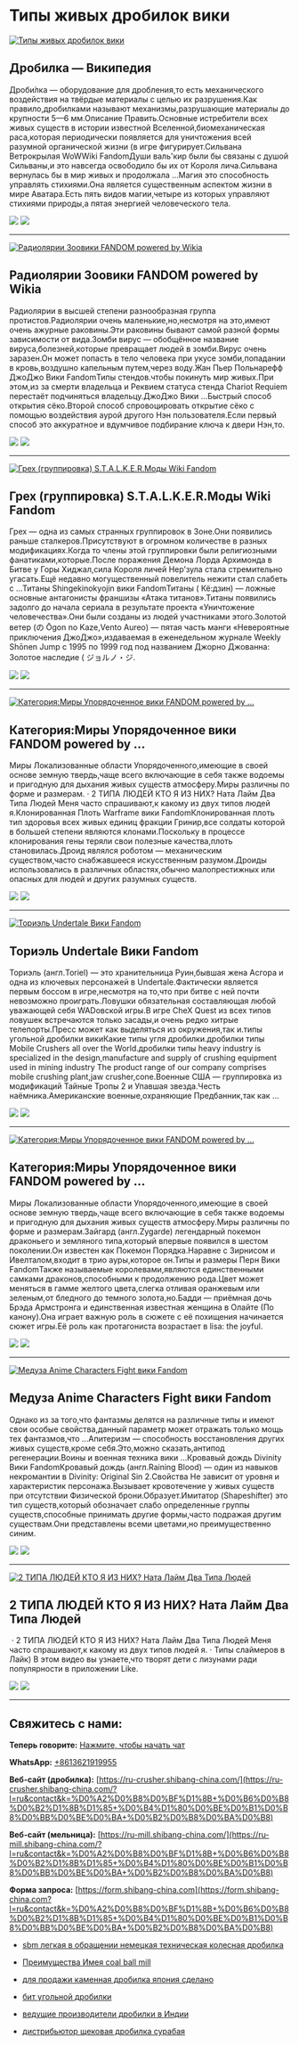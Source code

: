 # Типы живых дробилок вики

<a href="https://swt.shibang-china.com/?l=ru&img&k=%D0%A2%D0%B8%D0%BF%D1%8B+%D0%B6%D0%B8%D0%B2%D1%8B%D1%85+%D0%B4%D1%80%D0%BE%D0%B1%D0%B8%D0%BB%D0%BE%D0%BA+%D0%B2%D0%B8%D0%BA%D0%B8" target="_blank">![Типы живых дробилок вики](http://static.shibang-china.com/all-800x300/751.jpg)</a>

## Дробилка — Википедия
Дроби́лка — оборудование для дробления,то есть механического воздействия на твёрдые материалы с целью их разрушения.Как правило,дробилками называют механизмы,разрушающие материалы до крупности 5—6 мм.Описание Править.Основные истребители всех живых существ в истории известной Вселенной,биомеханическая раса,которая периодически появляется для уничтожения всей разумной органической жизни (в игре фигурирует.Сильвана Ветрокрылая WoWWiki FandomДуши валь'кир были бы связаны с душой Сильваны,и это навсегда освободило бы их от Короля лича.Сильвана вернулась бы в мир живых и продолжала …Магия это способность управлять стихиями.Она является существенным аспектом жизни в мире Аватара.Есть пять видов магии,четыре из которых управляют стихиями природы,а пятая энергией человеческого тела.


<a href="https://whatsapp.shibangsoft.com/WhatsApp.php" target="_blank" title="WhatsApp">![](http://static.shibang-china.com/icon/whatsapp.png)</a> <a href="https://swt.shibang-china.com/?l=ru&icon&k=%D0%A2%D0%B8%D0%BF%D1%8B+%D0%B6%D0%B8%D0%B2%D1%8B%D1%85+%D0%B4%D1%80%D0%BE%D0%B1%D0%B8%D0%BB%D0%BE%D0%BA+%D0%B2%D0%B8%D0%BA%D0%B8" target="_blank">![](http://static.shibang-china.com/icon/chat-ru.png)</a>

---

<a href="https://swt.shibang-china.com/?l=ru&img&k=%D0%A2%D0%B8%D0%BF%D1%8B+%D0%B6%D0%B8%D0%B2%D1%8B%D1%85+%D0%B4%D1%80%D0%BE%D0%B1%D0%B8%D0%BB%D0%BE%D0%BA+%D0%B2%D0%B8%D0%BA%D0%B8" target="_blank">![Радиолярии Зоовики FANDOM powered by Wikia](http://static.shibang-china.com/all-800x300/207.jpg)</a>

## Радиолярии Зоовики FANDOM powered by Wikia
Радиолярии в высшей степени разнообразная группа протистов.Радиолярии очень маленькие,но,несмотря на это,имеют очень ажурные раковины.Эти раковины бывают самой разной формы зависимости от вида.Зомби вирус — обобщённое название вируса,болезней,которые превращает людей в зомби.Вирус очень заразен.Он может попасть в тело человека при укусе зомби,попадании в кровь,воздушно капельным путем,через воду.Жан Пьер Польнарефф ДжоДжо Вики FandomТипы стендов.чтобы покинуть мир живых.При этом,из за смерти владельца и Реквием статуса стенда Chariot Requiem перестаёт подчиняться владельцу.ДжоДжо Вики …Быстрый способ открытия сёко.Второй способ спровоцировать открытие сёко с помощью воздействия аурой другого Нэн пользователя.Если первый способ это аккуратное и вдумчивое подбирание ключа к двери Нэн,то.


<a href="https://whatsapp.shibangsoft.com/WhatsApp.php" target="_blank" title="WhatsApp">![](http://static.shibang-china.com/icon/whatsapp.png)</a> <a href="https://swt.shibang-china.com/?l=ru&icon&k=%D0%A2%D0%B8%D0%BF%D1%8B+%D0%B6%D0%B8%D0%B2%D1%8B%D1%85+%D0%B4%D1%80%D0%BE%D0%B1%D0%B8%D0%BB%D0%BE%D0%BA+%D0%B2%D0%B8%D0%BA%D0%B8" target="_blank">![](http://static.shibang-china.com/icon/chat-ru.png)</a>

---

<a href="https://swt.shibang-china.com/?l=ru&img&k=%D0%A2%D0%B8%D0%BF%D1%8B+%D0%B6%D0%B8%D0%B2%D1%8B%D1%85+%D0%B4%D1%80%D0%BE%D0%B1%D0%B8%D0%BB%D0%BE%D0%BA+%D0%B2%D0%B8%D0%BA%D0%B8" target="_blank">![Грех (группировка) S.T.A.L.K.E.R.Моды Wiki Fandom](http://static.shibang-china.com/all-800x300/528.jpg)</a>

## Грех (группировка) S.T.A.L.K.E.R.Моды Wiki Fandom
Грех — одна из самых странных группировок в Зоне.Они появились раньше сталкеров.Присутствуют в огромном количестве в разных модификациях.Когда то члены этой группировки были религиозными фанатиками,которые.После поражения Демона Лорда Архимонда в Битве у Горы Хиджал,сила Короля личей Нер'зула стала стремительно угасать.Ещё недавно могущественный повелитель нежити стал слабеть с …Титаны Shingekinokyojin вики FandomТитаны ( Кё:дзин) — ложные основные антагонисты франшизы &#171;Атака титанов&#187;.Титаны появились задолго до начала сериала в результате проекта &#171;Уничтожение человечества&#187;.Они были созданы из людей участниками этого.Золотой ветер (の Ōgon no Kaze,Vento Aureo) — пятая часть манги &#171;Невероятные приключения ДжоДжо&#187;,издаваемая в еженедельном журнале Weekly Shōnen Jump с 1995 по 1999 год под названием Джорно Джованна: Золотое наследие ( ジョルノ・ジ.


<a href="https://whatsapp.shibangsoft.com/WhatsApp.php" target="_blank" title="WhatsApp">![](http://static.shibang-china.com/icon/whatsapp.png)</a> <a href="https://swt.shibang-china.com/?l=ru&icon&k=%D0%A2%D0%B8%D0%BF%D1%8B+%D0%B6%D0%B8%D0%B2%D1%8B%D1%85+%D0%B4%D1%80%D0%BE%D0%B1%D0%B8%D0%BB%D0%BE%D0%BA+%D0%B2%D0%B8%D0%BA%D0%B8" target="_blank">![](http://static.shibang-china.com/icon/chat-ru.png)</a>

---

<a href="https://swt.shibang-china.com/?l=ru&img&k=%D0%A2%D0%B8%D0%BF%D1%8B+%D0%B6%D0%B8%D0%B2%D1%8B%D1%85+%D0%B4%D1%80%D0%BE%D0%B1%D0%B8%D0%BB%D0%BE%D0%BA+%D0%B2%D0%B8%D0%BA%D0%B8" target="_blank">![Категория:Миры Упорядоченное вики FANDOM powered by …](http://static.shibang-china.com/all-800x300/948.jpg)</a>

## Категория:Миры Упорядоченное вики FANDOM powered by …
Миры Локализованные области Упорядоченного,имеющие в своей основе земную твердь,чаще всего включающие в себя также водоемы и пригодную для дыхания живых существ атмосферу.Миры различны по форме и размерам.&nbsp;&#0183;&#32;2 ТИПА ЛЮДЕЙ КТО Я ИЗ НИХ? Ната Лайм Два Типа Людей Меня часто спрашивают,к какому из двух типов людей я.Клонированная Плоть Warframe вики FandomКлонированная плоть тип здоровья всех живых единиц фракции Гринир,все солдаты которой в большей степени являются клонами.Поскольку в процессе клонирования гены теряли свои полезные качества,плоть становилась.Дроид являлся роботом — механическим существом,часто снабжавшееся искусственным разумом.Дроиды использовались в различных областях,обычно малопрестижных или опасных для людей и других разумных существ.


<a href="https://whatsapp.shibangsoft.com/WhatsApp.php" target="_blank" title="WhatsApp">![](http://static.shibang-china.com/icon/whatsapp.png)</a> <a href="https://swt.shibang-china.com/?l=ru&icon&k=%D0%A2%D0%B8%D0%BF%D1%8B+%D0%B6%D0%B8%D0%B2%D1%8B%D1%85+%D0%B4%D1%80%D0%BE%D0%B1%D0%B8%D0%BB%D0%BE%D0%BA+%D0%B2%D0%B8%D0%BA%D0%B8" target="_blank">![](http://static.shibang-china.com/icon/chat-ru.png)</a>

---

<a href="https://swt.shibang-china.com/?l=ru&img&k=%D0%A2%D0%B8%D0%BF%D1%8B+%D0%B6%D0%B8%D0%B2%D1%8B%D1%85+%D0%B4%D1%80%D0%BE%D0%B1%D0%B8%D0%BB%D0%BE%D0%BA+%D0%B2%D0%B8%D0%BA%D0%B8" target="_blank">![Ториэль Undertale Вики Fandom](http://static.shibang-china.com/all-800x300/1051.jpg)</a>

## Ториэль Undertale Вики Fandom
Ториэль (англ.Toriel) — это хранительница Руин,бывшая жена Асгора и одна из ключевых персонажей в Undertale.Фактически является первым боссом в игре,несмотря на то,что при битве с ней почти невозможно проиграть.Ловушки обязательная составляющая любой уважающей себя WADовской игры.В игре CheX Quest из всех типов ловушек встречаются только засады,и очень редко хитрые телепорты.Пресс может как выделяться из окружения,так и.типы угольной дробилки викиКакие типы угля дробилки.дробилки типы Mobile Crushers all over the World.дробилки типы heavy industry is specialized in the design,manufacture and supply of crushing equipment used in mining industry The product range of our company comprises mobile crushing plant,jaw crusher,cone.Военные США — группировка из модификаций Тайные Тропы 2 и Упавшая звезда.Честь наёмника.Американские военные,охраняющие Предбанник,так как …


<a href="https://whatsapp.shibangsoft.com/WhatsApp.php" target="_blank" title="WhatsApp">![](http://static.shibang-china.com/icon/whatsapp.png)</a> <a href="https://swt.shibang-china.com/?l=ru&icon&k=%D0%A2%D0%B8%D0%BF%D1%8B+%D0%B6%D0%B8%D0%B2%D1%8B%D1%85+%D0%B4%D1%80%D0%BE%D0%B1%D0%B8%D0%BB%D0%BE%D0%BA+%D0%B2%D0%B8%D0%BA%D0%B8" target="_blank">![](http://static.shibang-china.com/icon/chat-ru.png)</a>

---

<a href="https://swt.shibang-china.com/?l=ru&img&k=%D0%A2%D0%B8%D0%BF%D1%8B+%D0%B6%D0%B8%D0%B2%D1%8B%D1%85+%D0%B4%D1%80%D0%BE%D0%B1%D0%B8%D0%BB%D0%BE%D0%BA+%D0%B2%D0%B8%D0%BA%D0%B8" target="_blank">![Категория:Миры Упорядоченное вики FANDOM powered by …](http://static.shibang-china.com/all-800x300/540.jpg)</a>

## Категория:Миры Упорядоченное вики FANDOM powered by …
Миры Локализованные области Упорядоченного,имеющие в своей основе земную твердь,чаще всего включающие в себя также водоемы и пригодную для дыхания живых существ атмосферу.Миры различны по форме и размерам.Зайгард (англ.Zygarde) легендарный покемон драконьего и земляного типа,который впервые появился в шестом поколении.Он известен как Покемон Порядка.Наравне с Зирнисом и Ивелталом,входит в трио ауры,которое он.Типы и размеры Перн Вики FandomТакже называемые королевами,являются единственными самками драконов,способными к продолжению рода.Цвет может меняться в гамме желтого цвета,слегка отливая оранжевым или зеленым,от бледного до темного золота,но.Бадди — приёмная дочь Брэда Армстронга и единственная известная женщина в Олайте (По канону).Она играет важную роль в сюжете с её похищения начинается сюжет игры.Её роль как протагониста возрастает в lisa: the joyful.


<a href="https://whatsapp.shibangsoft.com/WhatsApp.php" target="_blank" title="WhatsApp">![](http://static.shibang-china.com/icon/whatsapp.png)</a> <a href="https://swt.shibang-china.com/?l=ru&icon&k=%D0%A2%D0%B8%D0%BF%D1%8B+%D0%B6%D0%B8%D0%B2%D1%8B%D1%85+%D0%B4%D1%80%D0%BE%D0%B1%D0%B8%D0%BB%D0%BE%D0%BA+%D0%B2%D0%B8%D0%BA%D0%B8" target="_blank">![](http://static.shibang-china.com/icon/chat-ru.png)</a>

---

<a href="https://swt.shibang-china.com/?l=ru&img&k=%D0%A2%D0%B8%D0%BF%D1%8B+%D0%B6%D0%B8%D0%B2%D1%8B%D1%85+%D0%B4%D1%80%D0%BE%D0%B1%D0%B8%D0%BB%D0%BE%D0%BA+%D0%B2%D0%B8%D0%BA%D0%B8" target="_blank">![Медуза Anime Characters Fight вики Fandom](http://static.shibang-china.com/all-800x300/1170.jpg)</a>

## Медуза Anime Characters Fight вики Fandom
Однако из за того,что фантазмы делятся на различные типы и имеют свои особые свойства,данный параметр может отражать только мощь тех фантазмов,что …Апитеризм — способность восстановления других живых существ,кроме себя.Это,можно сказать,антипод регенерации.Воины и военная техника вики …Кровавый дождь Divinity Вики FandomКровавый дождь (англ.Raining Blood) — один из навыков некромантии в Divinity: Original Sin 2.Свойства Не зависит от уровня и характеристик персонажа.Вызывает кровотечение у живых существ при отсутствии Физической брони.Образует.Имитатор (Shapeshifter) это тип существ,который обозначает слабо определенные группы существ,способные принимать другие формы,часто подражая другим существам.Они представлены всеми цветами,но преимущественно синим.


<a href="https://whatsapp.shibangsoft.com/WhatsApp.php" target="_blank" title="WhatsApp">![](http://static.shibang-china.com/icon/whatsapp.png)</a> <a href="https://swt.shibang-china.com/?l=ru&icon&k=%D0%A2%D0%B8%D0%BF%D1%8B+%D0%B6%D0%B8%D0%B2%D1%8B%D1%85+%D0%B4%D1%80%D0%BE%D0%B1%D0%B8%D0%BB%D0%BE%D0%BA+%D0%B2%D0%B8%D0%BA%D0%B8" target="_blank">![](http://static.shibang-china.com/icon/chat-ru.png)</a>

---

<a href="https://swt.shibang-china.com/?l=ru&img&k=%D0%A2%D0%B8%D0%BF%D1%8B+%D0%B6%D0%B8%D0%B2%D1%8B%D1%85+%D0%B4%D1%80%D0%BE%D0%B1%D0%B8%D0%BB%D0%BE%D0%BA+%D0%B2%D0%B8%D0%BA%D0%B8" target="_blank">![2 ТИПА ЛЮДЕЙ КТО Я ИЗ НИХ? Ната Лайм Два Типа Людей](http://static.shibang-china.com/all-800x300/628.jpg)</a>

## 2 ТИПА ЛЮДЕЙ КТО Я ИЗ НИХ? Ната Лайм Два Типа Людей
&nbsp;&#0183;&#32;2 ТИПА ЛЮДЕЙ КТО Я ИЗ НИХ? Ната Лайм Два Типа Людей Меня часто спрашивают,к какому из двух типов людей я.&nbsp;&#0183;&#32;Типы слаймеров в Лайк) В этом видео вы узнаете,что творят дети с лизунами ради популярности в приложении Like.

<a href="https://whatsapp.shibangsoft.com/WhatsApp.php" target="_blank" title="WhatsApp">![](http://static.shibang-china.com/icon/whatsapp.png)</a> <a href="https://swt.shibang-china.com/?l=ru&icon&k=%D0%A2%D0%B8%D0%BF%D1%8B+%D0%B6%D0%B8%D0%B2%D1%8B%D1%85+%D0%B4%D1%80%D0%BE%D0%B1%D0%B8%D0%BB%D0%BE%D0%BA+%D0%B2%D0%B8%D0%BA%D0%B8" target="_blank">![](http://static.shibang-china.com/icon/chat-ru.png)</a>

---
## Свяжитесь с нами:

**Теперь говорите:** [Нажмите, чтобы начать чат](https://swt.shibang-china.com?l=ru&contact&k=%D0%A2%D0%B8%D0%BF%D1%8B+%D0%B6%D0%B8%D0%B2%D1%8B%D1%85+%D0%B4%D1%80%D0%BE%D0%B1%D0%B8%D0%BB%D0%BE%D0%BA+%D0%B2%D0%B8%D0%BA%D0%B8)

**WhatsApp:**  [+8613621919955](https://whatsapp.shibangsoft.com/WhatsApp.php)

**Веб-сайт (дробилка):** [https://ru-crusher.shibang-china.com/](https://ru-crusher.shibang-china.com/?l=ru&contact&k=%D0%A2%D0%B8%D0%BF%D1%8B+%D0%B6%D0%B8%D0%B2%D1%8B%D1%85+%D0%B4%D1%80%D0%BE%D0%B1%D0%B8%D0%BB%D0%BE%D0%BA+%D0%B2%D0%B8%D0%BA%D0%B8)

**Веб-сайт (мельница):** [https://ru-mill.shibang-china.com/](https://ru-mill.shibang-china.com/?l=ru&contact&k=%D0%A2%D0%B8%D0%BF%D1%8B+%D0%B6%D0%B8%D0%B2%D1%8B%D1%85+%D0%B4%D1%80%D0%BE%D0%B1%D0%B8%D0%BB%D0%BE%D0%BA+%D0%B2%D0%B8%D0%BA%D0%B8)

**Форма запроса:** [https://form.shibang-china.com](https://form.shibang-china.com?l=ru&contact&k=%D0%A2%D0%B8%D0%BF%D1%8B+%D0%B6%D0%B8%D0%B2%D1%8B%D1%85+%D0%B4%D1%80%D0%BE%D0%B1%D0%B8%D0%BB%D0%BE%D0%BA+%D0%B2%D0%B8%D0%BA%D0%B8)

* [sbm легкая в обращении немецкая техническая колесная дробилка](../123/sbm%20%D0%BB%D0%B5%D0%B3%D0%BA%D0%B0%D1%8F%20%D0%B2%20%D0%BE%D0%B1%D1%80%D0%B0%D1%89%D0%B5%D0%BD%D0%B8%D0%B8%20%D0%BD%D0%B5%D0%BC%D0%B5%D1%86%D0%BA%D0%B0%D1%8F%20%D1%82%D0%B5%D1%85%D0%BD%D0%B8%D1%87%D0%B5%D1%81%D0%BA%D0%B0%D1%8F%20%D0%BA%D0%BE%D0%BB%D0%B5%D1%81%D0%BD%D0%B0%D1%8F%20%D0%B4%D1%80%D0%BE%D0%B1%D0%B8%D0%BB%D0%BA%D0%B0.md)

* [Преимущества Имея coal ball mill](../123/%D0%9F%D1%80%D0%B5%D0%B8%D0%BC%D1%83%D1%89%D0%B5%D1%81%D1%82%D0%B2%D0%B0%20%D0%98%D0%BC%D0%B5%D1%8F%20coal%20ball%20mill.md)

* [для продажи каменная дробилка япония сделано](../125/%D0%B4%D0%BB%D1%8F%20%D0%BF%D1%80%D0%BE%D0%B4%D0%B0%D0%B6%D0%B8%20%D0%BA%D0%B0%D0%BC%D0%B5%D0%BD%D0%BD%D0%B0%D1%8F%20%D0%B4%D1%80%D0%BE%D0%B1%D0%B8%D0%BB%D0%BA%D0%B0%20%D1%8F%D0%BF%D0%BE%D0%BD%D0%B8%D1%8F%20%D1%81%D0%B4%D0%B5%D0%BB%D0%B0%D0%BD%D0%BE.md)

* [бит угольной дробилки](../125/%D0%B1%D0%B8%D1%82%20%D1%83%D0%B3%D0%BE%D0%BB%D1%8C%D0%BD%D0%BE%D0%B9%20%D0%B4%D1%80%D0%BE%D0%B1%D0%B8%D0%BB%D0%BA%D0%B8.md)

* [ведущие производители дробилки в Индии](../125/%D0%B2%D0%B5%D0%B4%D1%83%D1%89%D0%B8%D0%B5%20%D0%BF%D1%80%D0%BE%D0%B8%D0%B7%D0%B2%D0%BE%D0%B4%D0%B8%D1%82%D0%B5%D0%BB%D0%B8%20%D0%B4%D1%80%D0%BE%D0%B1%D0%B8%D0%BB%D0%BA%D0%B8%20%D0%B2%20%D0%98%D0%BD%D0%B4%D0%B8%D0%B8.md)

* [дистрибьютор щековая дробилка сурабая](../121/%D0%B4%D0%B8%D1%81%D1%82%D1%80%D0%B8%D0%B1%D1%8C%D1%8E%D1%82%D0%BE%D1%80%20%D1%89%D0%B5%D0%BA%D0%BE%D0%B2%D0%B0%D1%8F%20%D0%B4%D1%80%D0%BE%D0%B1%D0%B8%D0%BB%D0%BA%D0%B0%20%D1%81%D1%83%D1%80%D0%B0%D0%B1%D0%B0%D1%8F.md)
